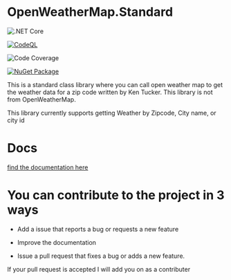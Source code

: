 # OpenWeatherMap.Standard

![.NET Core](https://github.com/vb2ae/OpenWeatherMap.Standard/workflows/.NET%20Core/badge.svg)

[![CodeQL](https://github.com/vb2ae/OpenWeatherMap.Standard/actions/workflows/codeql-analysis.yml/badge.svg)](https://github.com/vb2ae/OpenWeatherMap.Standard/actions/workflows/codeql-analysis.yml)

![Code Coverage](https://img.shields.io/badge/Code%20Coverage-33%25-yellow?style=flat)

[![NuGet Package](https://img.shields.io/nuget/v/OpenWeatherMap.Standard.svg?logo=nuget&logoColor=white&&style=for-the-badge&colorB=green)](https://www.nuget.org/packages/OpenWeatherMap.Standard)


This is a standard class library where you can call open weather map to get the weather data for a zip code written by Ken Tucker. This library is not from OpenWeatherMap.

This library currently supports getting Weather by Zipcode, City name, or city id

# Docs

[find the documentation here](Docs.md)

# You can contribute to the project in 3 ways

-   Add a issue that reports a bug or requests a new feature

-   Improve the documentation

-   Issue a pull request that fixes a bug or adds a new feature.

If your pull request is accepted I will add you on as a contributer

